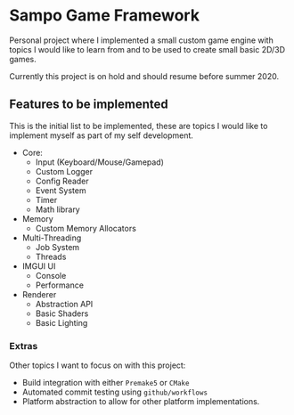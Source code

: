 # Sampo Game Framework

Personal project where I implemented a small custom game engine with topics I would like to learn from and to be used to create small basic 2D/3D games.

Currently this project is on hold and should resume before summer 2020.



## Features to be implemented

This is the initial list to be implemented, these are topics I would like to implement myself as part of my self development. 

* Core:
  * Input (Keyboard/Mouse/Gamepad)
  * Custom Logger
  * Config Reader
  * Event System
  * Timer
  * Math library
* Memory
  * Custom Memory Allocators
* Multi-Threading
  * Job System
  * Threads
* IMGUI UI
  * Console
  * Performance
* Renderer
  * Abstraction API
  * Basic Shaders
  * Basic Lighting



### Extras

Other topics I want to focus on with this project:

* Build integration with either `Premake5` or `CMake`
* Automated commit testing using `github/workflows`
* Platform abstraction to allow for other platform implementations.